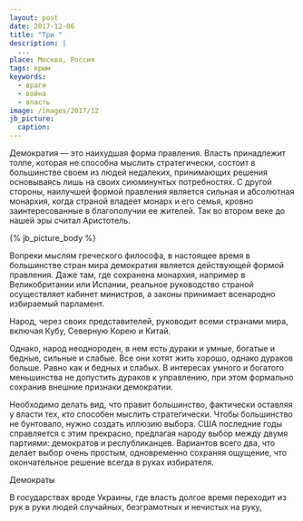 ```yaml
---
layout: post
date: 2017-12-06
title: "Три "
description: |
  ...
place: Москва, Россия
tags: крым
keywords:
  - враги
  - война
  - власть
image: /images/2017/12
jb_picture:
  caption:
---
```


Демократия &mdash; это наихудшая форма правления. Власть
принадлежит толпе, которая не способна мыслить стратегически,
состоит в большинстве своем из людей недалеких, принимающих
решения основываясь лишь на своих сиюминунтых потребностях. С другой стороны,
наилучшей формой
правления является сильная и абсолютная монархия, когда страной владеет
монарх и его семья, кровно заинтересованные в благополучии ее
жителей. Так во втором веке до нашей эры считал Аристотель.

{% jb_picture_body %}

<!--more-->

Вопреки мыслям греческого философа, в настоящее время в большинстве стран мира
демократия является действующей формой правления. Даже там, где сохранена
монархия, например в Великобритании или Испании, реальное руководство
страной осуществляет кабинет министров, а законы принимает всенародно избираемый
парламент.

Народ, через своих представителей, руководит всеми странами мира, включая
Кубу, Северную Корею и Китай.

Однако, народ неоднороден, в нем есть дураки и умные, богатые и бедные,
сильные и слабые. Все они хотят жить хорошо, однако дураков больше. Равно
как и бедных и слабых. В интересах умного и богатого меньшинства
не допустить дураков к управлению, при этом формально сохранив внешние
признаки демократии.

Необходимо делать вид, что правит большинство, фактически оставляя у власти
тех, кто способен мыслить стратегически. Чтобы большинство не бунтовало,
нужно создать иллюзию выбора. США последние годы справляется с этим прекрасно, предлагая
народу выбор между двумя партиями: демократов и республиканцев. Вариантов
всего два, что делает выбор очень простым, одновременно сохраняя ощущение,
что окончательное решение всегда в руках избирателя.

Демократы


В государствах вроде Украины, где власть долгое время переходит из рук
в руки людей случайных, безграмотных и нечистых на руку,


